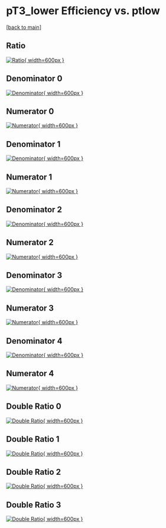 # pT3_lower Efficiency vs. ptlow

[[back to main](./)]



## Ratio

[![Ratio](../mtv/var/pT3_lower_vtr_211_1_eff_ptlow.png){ width=600px }](../mtv/var/pT3_lower_vtr_211_1_eff_ptlow.pdf)

## Denominator 0

[![Denominator](../mtv/den/pT3_lower_vtr_211_1_eff_ptlow_den0.png){ width=600px }](../mtv/den/pT3_lower_vtr_211_1_eff_ptlow_den0.pdf)

## Numerator 0

[![Numerator](../mtv/num/pT3_lower_vtr_211_1_eff_ptlow_num0.png){ width=600px }](../mtv/num/pT3_lower_vtr_211_1_eff_ptlow_num0.pdf)

## Denominator 1

[![Denominator](../mtv/den/pT3_lower_vtr_211_1_eff_ptlow_den1.png){ width=600px }](../mtv/den/pT3_lower_vtr_211_1_eff_ptlow_den1.pdf)

## Numerator 1

[![Numerator](../mtv/num/pT3_lower_vtr_211_1_eff_ptlow_num1.png){ width=600px }](../mtv/num/pT3_lower_vtr_211_1_eff_ptlow_num1.pdf)

## Denominator 2

[![Denominator](../mtv/den/pT3_lower_vtr_211_1_eff_ptlow_den2.png){ width=600px }](../mtv/den/pT3_lower_vtr_211_1_eff_ptlow_den2.pdf)

## Numerator 2

[![Numerator](../mtv/num/pT3_lower_vtr_211_1_eff_ptlow_num2.png){ width=600px }](../mtv/num/pT3_lower_vtr_211_1_eff_ptlow_num2.pdf)

## Denominator 3

[![Denominator](../mtv/den/pT3_lower_vtr_211_1_eff_ptlow_den3.png){ width=600px }](../mtv/den/pT3_lower_vtr_211_1_eff_ptlow_den3.pdf)

## Numerator 3

[![Numerator](../mtv/num/pT3_lower_vtr_211_1_eff_ptlow_num3.png){ width=600px }](../mtv/num/pT3_lower_vtr_211_1_eff_ptlow_num3.pdf)

## Denominator 4

[![Denominator](../mtv/den/pT3_lower_vtr_211_1_eff_ptlow_den4.png){ width=600px }](../mtv/den/pT3_lower_vtr_211_1_eff_ptlow_den4.pdf)

## Numerator 4

[![Numerator](../mtv/num/pT3_lower_vtr_211_1_eff_ptlow_num4.png){ width=600px }](../mtv/num/pT3_lower_vtr_211_1_eff_ptlow_num4.pdf)

## Double Ratio 0

[![Double Ratio](../mtv/ratio/pT3_lower_vtr_211_1_eff_ptlow_ratio0.png){ width=600px }](../mtv/ratio/pT3_lower_vtr_211_1_eff_ptlow_ratio0.pdf)

## Double Ratio 1

[![Double Ratio](../mtv/ratio/pT3_lower_vtr_211_1_eff_ptlow_ratio1.png){ width=600px }](../mtv/ratio/pT3_lower_vtr_211_1_eff_ptlow_ratio1.pdf)

## Double Ratio 2

[![Double Ratio](../mtv/ratio/pT3_lower_vtr_211_1_eff_ptlow_ratio2.png){ width=600px }](../mtv/ratio/pT3_lower_vtr_211_1_eff_ptlow_ratio2.pdf)

## Double Ratio 3

[![Double Ratio](../mtv/ratio/pT3_lower_vtr_211_1_eff_ptlow_ratio3.png){ width=600px }](../mtv/ratio/pT3_lower_vtr_211_1_eff_ptlow_ratio3.pdf)

